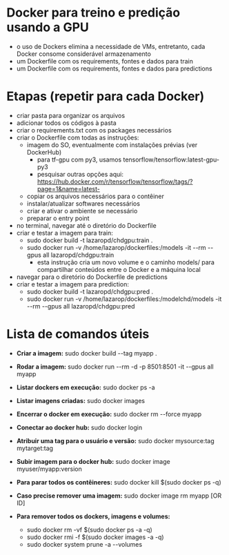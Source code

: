# Docker para treino e predição usando a GPU

* o uso de Dockers elimina a necessidade de VMs, entretanto, cada Docker consome considerável armazenamento
* um Dockerfile com os requirements, fontes e dados para train
* um Dockerfile com os requirements, fontes e dados para predictions

# Etapas (repetir para cada Docker)

* criar pasta para organizar os arquivos
* adicionar todos os códigos à pasta
* criar o requirements.txt com os packages necessários
* criar o Dockerfile com todas as instruções:
    * imagem do SO, eventualmente com instalações prévias (ver DockerHub)
        * para tf-gpu com py3, usamos tensorflow/tensorflow:latest-gpu-py3
        * pesquisar outras opções aqui: https://hub.docker.com/r/tensorflow/tensorflow/tags/?page=1&name=latest-
    * copiar os arquivos necessários para o contêiner
    * instalar/atualizar softwares necessários
    * criar e ativar o ambiente se necessário
    * preparar o entry point
* no terminal, navegar até o diretório do Dockerfile
* criar e testar a imagem para train:
    * sudo docker build -t lazaropd/chdgpu:train .
    * sudo docker run -v /home/lazarop/dockerfiles:/models -it --rm --gpus all lazaropd/chdgpu:train
        * esta instrução cria um novo volume e o caminho models/ para compartilhar conteúdos entre o Docker e a máquina local
* navegar para o diretório do Dockerfile de predictions
* criar e testar a imagem para prediction:
    * sudo docker build -t lazaropd/chdgpu:pred .
    * sudo docker run -v /home/lazarop/dockerfiles:/modelchd/models -it --rm --gpus all lazaropd/chdgpu:pred
  
# Lista de comandos úteis

* **Criar a imagem:** sudo docker build --tag myapp .

* **Rodar a imagem:** sudo docker run --rm -d -p 8501:8501 -it --gpus all myapp

* **Listar dockers em execução:** sudo docker ps -a

* **Listar imagens criadas:** sudo docker images

* **Encerrar o docker em execução:** sudo docker rm --force myapp

* **Conectar ao docker hub:** sudo docker login

* **Atribuir uma tag para o usuário e versão:** sudo docker mysource:tag mytarget:tag

* **Subir imagem para o docker hub:** sudo docker image myuser/myapp:version

* **Para parar todos os contêineres:** sudo docker kill $(sudo docker ps -q)

* **Caso precise remover uma imagem:** sudo docker image rm myapp [OR ID]

* **Para remover todos os dockers, imagens e volumes:**
    * sudo docker rm -vf $(sudo docker ps -a -q)
    * sudo docker rmi -f $(sudo docker images -a -q)
    * sudo docker system prune -a --volumes



